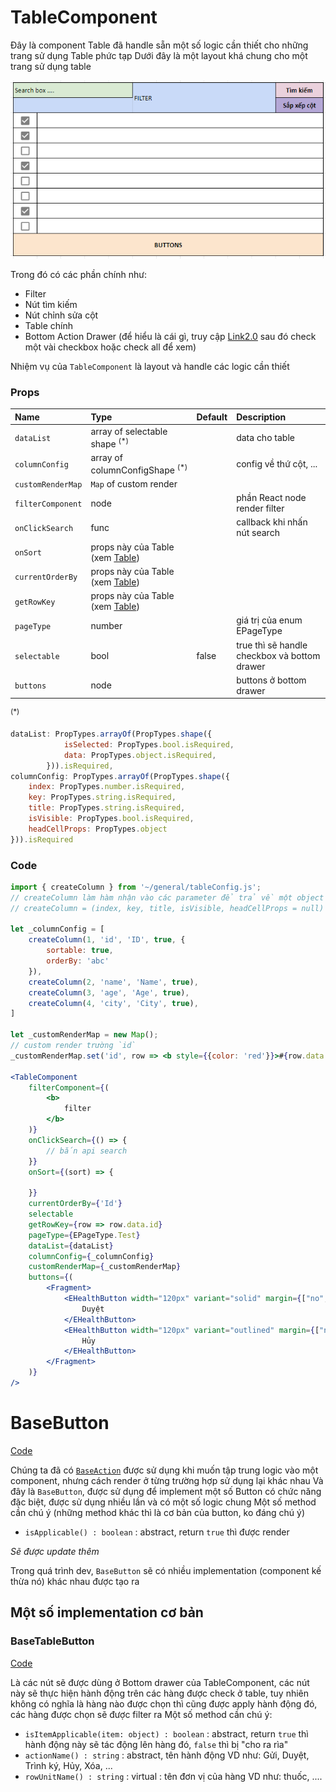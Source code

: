 # TableComponent
Đây là component Table đã handle sẵn một số logic cần thiết cho những trang sử dụng Table phức tạp
Dưới đây là một layout khá chung cho một trang sử dụng table

![](./layout.png)

Trong đó có các phần chính như:
- Filter
- Nút tìm kiếm
- Nút chỉnh sửa cột
- Table chính
- Bottom Action Drawer (để hiểu là cái gì, truy cập [Link2.0](http://link2.i3solution.net.au/Search) sau đó check một vài checkbox hoặc check all để xem)

Nhiệm vụ của `TableComponent` là layout và handle các logic cần thiết

### Props
Name | Type | Default | Description
:--- | :--- | :--- | :---
`dataList` | array of selectable shape <sup>(*)</sup> | | data cho table
`columnConfig` | array of columnConfigShape <sup>(*)</sup> | | config về thứ cột, ... 
`customRenderMap` | `Map` of custom render | | 
`filterComponent` | node | | phần React node render filter
`onClickSearch` | func | | callback khi nhấn nút search
`onSort` | props này của Table (xem [Table](https://github.com/i3team/i3-table))
`currentOrderBy` | props này của Table (xem [Table](https://github.com/i3team/i3-table))
`getRowKey`| props này của Table (xem [Table](https://github.com/i3team/i3-table))
`pageType` | number | | giá trị của enum EPageType
`selectable` | bool | false | true thì sẽ handle checkbox và bottom drawer
`buttons` | node |  | buttons ở bottom drawer

<sup>(*)</sup>
```jsx
dataList: PropTypes.arrayOf(PropTypes.shape({
            isSelected: PropTypes.bool.isRequired,
            data: PropTypes.object.isRequired,
        })).isRequired,
columnConfig: PropTypes.arrayOf(PropTypes.shape({
    index: PropTypes.number.isRequired,
    key: PropTypes.string.isRequired,
    title: PropTypes.string.isRequired,
    isVisible: PropTypes.bool.isRequired,
    headCellProps: PropTypes.object
})).isRequired
```

### Code
```jsx
import { createColumn } from '~/general/tableConfig.js';
// createColumn làm hàm nhận vào các parameter để trả về một object config cho một column
// createColumn = (index, key, title, isVisible, headCellProps = null) => ({ index, key, title, isVisible, headCellProps });

let _columnConfig = [
    createColumn(1, 'id', 'ID', true, {
        sortable: true,
        orderBy: 'abc'
    }),
    createColumn(2, 'name', 'Name', true),
    createColumn(3, 'age', 'Age', true),
    createColumn(4, 'city', 'City', true),        
]

let _customRenderMap = new Map();
// custom render trường `id`
_customRenderMap.set('id', row => <b style={{color: 'red'}}>#{row.data.id}</b>)

<TableComponent
    filterComponent={(
        <b>
            filter
        </b>
    )}
    onClickSearch={() => {
        // bắn api search
    }}
    onSort={(sort) => {
       
    }}
    currentOrderBy={'Id'}
    selectable
    getRowKey={row => row.data.id}
    pageType={EPageType.Test}
    dataList={dataList}
    columnConfig={_columnConfig}
    customRenderMap={_customRenderMap}
    buttons={(
        <Fragment>
            <EHealthButton width="120px" variant="solid" margin={["no", "no", "no", "md"]}>
                Duyệt
            </EHealthButton>
            <EHealthButton width="120px" variant="outlined" margin={["no", "no", "no", "md"]}>
                Hủy
            </EHealthButton>
        </Fragment>
    )}
/>
```


# BaseButton
[Code](./BaseButton.jsx)

Chúng ta đã có [`BaseAction`](https://github.com/i3team/general#1-baseaction) được sử dụng khi muốn tập trung logic vào một component, nhưng cách render ở từng trường hợp sử dụng lại khác nhau
Và đây là `BaseButton`, được sử dụng để implement một số Button có chức năng đặc biệt, được sử dụng nhiều lần và có một số logic chung
Một số method cần chú ý (những method khác thì là cơ bản của button, ko đáng chú ý)
- `isApplicable() : boolean` : abstract, return `true` thì được render

<i>Sẽ được update thêm</i>

Trong quá trình dev, `BaseButton` sẽ có nhiều implementation (component kế thừa nó) khác nhau được tạo ra

## Một số implementation cơ bản

### BaseTableButton
[Code](./BaseTableButton.jsx)

Là các nút sẽ được dùng ở Bottom drawer của TableComponent, các nút này sẽ thực hiện hành động trên các hàng được check ở table, tuy nhiên không có nghĩa là hàng nào được chọn thì cũng được apply hành động đó, các hàng được chọn sẽ được filter ra
Một số method cần chú ý:
- `isItemApplicable(item: object) : boolean` : abstract, return `true` thì hành động này sẽ tác động lên hàng đó, `false` thì bị "cho ra rìa"
- `actionName() : string` : abstract, tên hành động VD như: Gửi, Duyệt, Trình ký, Hủy, Xóa, ...
- `rowUnitName() : string` : virtual : tên đơn vị của hàng VD như: thuốc, ....



